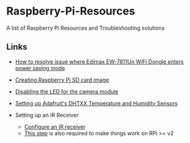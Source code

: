 # Raspberry-Pi-Resources
A list of Raspberry Pi Resources and Troubleshooting solutions


## Links

- [How to resolve issue where Edimax EW-7811Un WiFi Dongle enters power saving mode](https://www.raspberrypi.org/forums/viewtopic.php?t=61665)
- [Creating Raspberry Pi SD card image](https://www.raspberrypi.org/documentation/installation/installing-images/mac.md)
- [Disabling the LED for the camera module](http://www.raspberrypi-spy.co.uk/2013/05/how-to-disable-the-red-led-on-the-pi-camera-module/)
- [Setting up Adafruit's DHTXX Temperature and Humidity Sensors](https://learn.adafruit.com/dht-humidity-sensing-on-raspberry-pi-with-gdocs-logging/overview)

- Setting up an IR Receiver
  - [Configure an IR receiver](http://ozzmaker.com/how-to-control-the-gpio-on-a-raspberry-pi-with-an-ir-remote/)
  - [This step](https://github.com/OpenELEC/OpenELEC.tv/issues/3908) is also required to make things work on RPi >= v2
